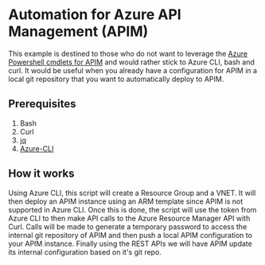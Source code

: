 # Automation for Azure API Management (APIM)
This example is destined to those who do not want to leverage the [Azure Powershell cmdlets for APIM](https://docs.microsoft.com/en-us/powershell/module/azurerm.apimanagement) and would rather stick to Azure CLI, bash and curl. It would be useful when you already have a configuration for APIM in a local git repository that you want to automatically deploy to APIM.

## Prerequisites

1. Bash
2. Curl
3. [jq](https://stedolan.github.io/jq/download/)
4. [Azure-CLI](https://docs.microsoft.com/en-us/cli/azure/install-azure-cli)

## How it works
Using Azure CLI, this script will create a Resource Group and a VNET. It will then deploy an APIM instance using an ARM template since APIM is not supported in Azure CLI. Once this is done, the script will use the token from Azure CLI to then make API calls to the Azure Resource Manager API with Curl.
Calls will be made to generate a temporary password to access the internal git repository of APIM and then push a local APIM configuration to your APIM instance. Finally using the REST APIs we will have APIM update its internal configuration based on it's git repo.
